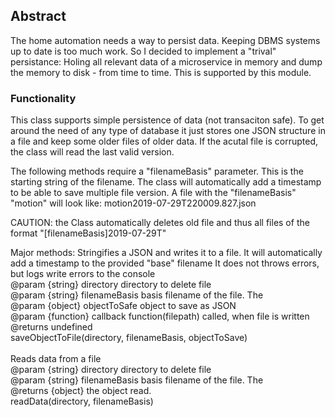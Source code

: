 <h2>Abstract</h2>
The home automation needs a way to persist data. Keeping DBMS systems up to date is too much work. So I decided to implement
a "trival" persistance: Holing all relevant data of a microservice in memory and dump the memory to disk - from time to time.
This is supported by this module.

<h3>Functionality</h3>
This class supports simple persistence of data (not transaciton safe). To get around the need of any type of database it just 
stores one JSON structure in a file and keep some older files of older data. If the acutal file is corrupted, the class will
read the last valid version. 

The following methods require a "filenameBasis" parameter. This is the starting string of the filename. The class will automatically
add a timestamp to be able to save multiple file version. 
A file with the "filenameBasis" "motion" will look like: motion2019-07-29T220009.827.json

CAUTION: the Class automatically deletes old file and thus all files of the format  "[filenameBasis]2019-07-29T"

Major methods:
 Stringifies a JSON and writes it to a file. 
 It will automatically add a timestamp to the provided "base" filename
 It does not throws errors, but logs write errors to the console <br>
 @param {string} directory directory to delete file <br>
 @param {string} filenameBasis basis filename of the file. The <br>
 @param {object} objectToSafe object to save as JSON <br>
 @param {function} callback function(filepath) called, when file is written <br>
 @returns undefined <br>
saveObjectToFile(directory, filenameBasis, objectToSave)
<br><br>
 Reads data from a file<br>
 @param {string} directory directory to delete file<br>
 @param {string} filenameBasis basis filename of the file. The <br>
 @returns {object} the object read.<br>
readData(directory, filenameBasis)<br> 
